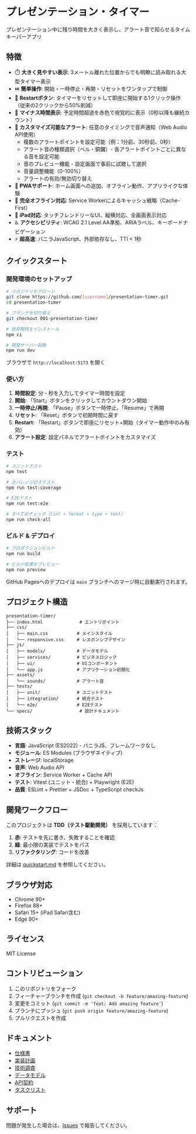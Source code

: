 # プレゼンテーション・タイマー

プレゼンテーション中に残り時間を大きく表示し、アラート音で知らせるタイムキーパーアプリ

## 特徴

- ⏱️ **大きく見やすい表示**: 3メートル離れた位置からでも明瞭に読み取れる大型タイマー表示
- ⏯️ **簡単操作**: 開始・一時停止・再開・リセットをワンタップで制御
- 🔄 **Restartボタン**: タイマーをリセットして即座に開始する1クリック操作（従来の2クリックから50%削減）
- 🔴 **マイナス時間表示**: 予定時間超過を赤色で視覚的に表示（0秒以降も継続カウント）
- 🔔 **カスタマイズ可能なアラート**: 任意のタイミングで音声通知（Web Audio API使用）
  - 複数のアラートポイントを設定可能（例：1分前、30秒前、0秒）
  - アラート音の種類選択（ベル・銅鑼）- 各アラートポイントごとに異なる音を設定可能
  - 音のプレビュー機能 - 設定画面で事前に試聴して選択
  - 音量調整機能（0-100%）
  - アラートの有効/無効切り替え
- 📱 **PWAサポート**: ホーム画面への追加、オフライン動作、アプリライクな体験
- 📴 **完全オフライン対応**: Service Workerによるキャッシュ戦略（Cache-First）
- 📱 **iPad対応**: タッチフレンドリーなUI、縦横対応、全画面表示対応
- ♿ **アクセシビリティ**: WCAG 2.1 Level AA準拠、ARIAラベル、キーボードナビゲーション
- ⚡ **超高速**: バニラJavaScript、外部依存なし、TTI < 1秒

## クイックスタート

### 開発環境のセットアップ

```bash
# リポジトリをクローン
git clone https://github.com/[username]/presentation-timer.git
cd presentation-timer

# ブランチを切り替え
git checkout 001-presentation-timer

# 依存関係をインストール
npm ci

# 開発サーバー起動
npm run dev
```

ブラウザで `http://localhost:5173` を開く

### 使い方

1. **時間設定**: 分・秒を入力してタイマー時間を設定
2. **開始**: 「Start」ボタンをクリックしてカウントダウン開始
3. **一時停止/再開**: 「Pause」ボタンで一時停止、「Resume」で再開
4. **リセット**: 「Reset」ボタンで初期時間に戻す
5. **Restart**: 「Restart」ボタンで即座にリセット+開始（タイマー動作中のみ有効）
6. **アラート設定**: 設定パネルでアラートポイントをカスタマイズ

### テスト

```bash
# ユニットテスト
npm test

# カバレッジ付きテスト
npm run test:coverage

# E2Eテスト
npm run test:e2e

# すべてのチェック（lint + format + type + test）
npm run check-all
```

### ビルド & デプロイ

```bash
# プロダクションビルド
npm run build

# ビルド結果をプレビュー
npm run preview
```

GitHub Pagesへのデプロイは `main` ブランチへのマージ時に自動実行されます。

## プロジェクト構造

```
presentation-timer/
├── index.html              # エントリポイント
├── css/
│   ├── main.css           # メインスタイル
│   └── responsive.css     # レスポンシブデザイン
├── js/
│   ├── models/            # データモデル
│   ├── services/          # ビジネスロジック
│   ├── ui/                # UIコンポーネント
│   └── app.js             # アプリケーション初期化
├── assets/
│   └── sounds/            # アラート音
├── tests/
│   ├── unit/              # ユニットテスト
│   ├── integration/       # 統合テスト
│   └── e2e/               # E2Eテスト
└── specs/                  # 設計ドキュメント
```

## 技術スタック

- **言語**: JavaScript (ES2022) - バニラJS、フレームワークなし
- **モジュール**: ES Modules (ブラウザネイティブ)
- **ストレージ**: localStorage
- **音声**: Web Audio API
- **オフライン**: Service Worker + Cache API
- **テスト**: Vitest (ユニット・統合) + Playwright (E2E)
- **品質**: ESLint + Prettier + JSDoc + TypeScript checkJs

## 開発ワークフロー

このプロジェクトは **TDD（テスト駆動開発）** を採用しています：

1. **赤**: テストを先に書き、失敗することを確認
2. **緑**: 最小限の実装でテストをパス
3. **リファクタリング**: コードを改善

詳細は [quickstart.md](specs/001-presentation-timer/quickstart.md) を参照してください。

## ブラウザ対応

- Chrome 90+
- Firefox 88+
- Safari 15+ (iPad Safari含む)
- Edge 90+

## ライセンス

MIT License

## コントリビューション

1. このリポジトリをフォーク
2. フィーチャーブランチを作成 (`git checkout -b feature/amazing-feature`)
3. 変更をコミット (`git commit -m 'feat: Add amazing feature'`)
4. ブランチにプッシュ (`git push origin feature/amazing-feature`)
5. プルリクエストを作成

## ドキュメント

- [仕様書](specs/001-presentation-timer/spec.md)
- [実装計画](specs/001-presentation-timer/plan.md)
- [技術調査](specs/001-presentation-timer/research.md)
- [データモデル](specs/001-presentation-timer/data-model.md)
- [API契約](specs/001-presentation-timer/contracts/api.md)
- [タスクリスト](specs/001-presentation-timer/tasks.md)

## サポート

問題が発生した場合は、[Issues](https://github.com/[username]/presentation-timer/issues) で報告してください。
